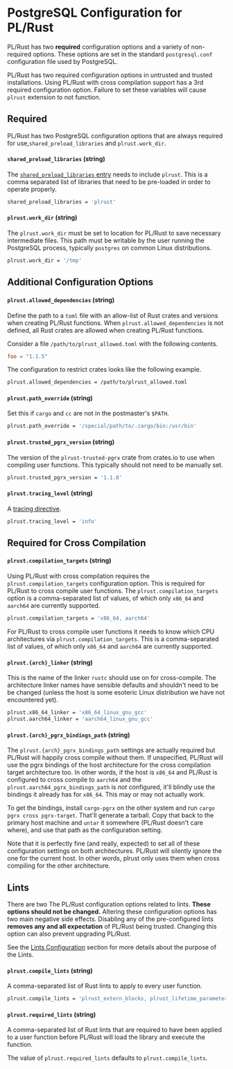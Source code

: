 # PostgreSQL Configuration for PL/Rust

PL/Rust has two **required** configuration options and a variety of non-required options.
These options are set in the standard `postgresql.conf` configuration file used
by PostgreSQL.

PL/Rust has two required configuration options in untrusted and trusted installations.
Using PL/Rust with cross compilation support has a 3rd required configuration option.
Failure to set these variables
will cause `plrust` extension to not function.


## Required


PL/Rust has two PostgreSQL configuration options that are always required for use,`shared_preload_libraries` and `plrust.work_dir`.


#### `shared_preload_libraries` (string)

The [`shared_preload_libraries` entry](https://www.postgresql.org/docs/current/runtime-config-client.html)
needs to include `plrust`. This is a comma separated list of libraries that
need to be pre-loaded in order to operate properly.

```bash
shared_preload_libraries = 'plrust'
```



#### `plrust.work_dir` (string)

The `plrust.work_dir` must be set to location for PL/Rust to save
necessary intermediate files. This path must be writable by the user running
the PostgreSQL process, typically `postgres` on common Linux distributions.

```bash
plrust.work_dir = '/tmp'
```



## Additional Configuration Options



#### `plrust.allowed_dependencies` (string)

Define the path to a `toml` file with an allow-list of Rust crates and versions when creating
PL/Rust functions.
When `plrust.allowed_dependencies` is not defined, all Rust crates are allowed
when creating PL/Rust functions.

Consider a file `/path/to/plrust_allowed.toml` with the following contents.

```toml
foo = "1.1.5"
```

The configuration to restrict crates looks like the following example.

```bash
plrust.allowed_dependencies = /path/to/plrust_allowed.toml
```


#### `plrust.path_override` (string)

Set this if `cargo` and `cc` are not in the postmaster's `$PATH`.

```bash
plrust.path_override = '/special/path/to/.cargo/bin:/usr/bin'
```


#### `plrust.trusted_pgrx_version` (string)

The version of the `plrust-trusted-pgrx` crate from crates.io to use when
compiling user functions. This typically should not need to be manually set.


```bash
plrust.trusted_pgrx_version = '1.1.0'
```


#### `plrust.tracing_level` (string)

A [tracing directive](https://docs.rs/tracing-subscriber/0.3.11/tracing_subscriber/filter/struct.EnvFilter.html).

```bash
plrust.tracing_level = 'info'
```



## Required for Cross Compilation

#### `plrust.compilation_targets` (string)

Using PL/Rust with cross compilation requires the `plrust.compilation_targets`
configuration option.  This is required for PL/Rust to cross compile user functions.
The `plrust.compilation_targets` option is a comma-separated list of values,
of which only `x86_64` and `aarch64` are currently supported.


```bash
plrust.compilation_targets = 'x86_64, aarch64'
```

For PL/Rust to cross compile user functions it needs to know which CPU architectures via
`plrust.compilation_targets`. This is a comma-separated list of values, of which only `x86_64` and `aarch64` are
currently supported.

#### `plrust.{arch}_linker` (string)

This is the name of the linker `rustc` should use on for cross-compile.
The architecture linker names have sensible defaults and shouldn't need to be be
changed (unless the host is some esoteric Linux distribution we have not encountered yet).

```bash
plrust.x86_64_linker = 'x86_64_linux_gnu_gcc'
plrust.aarch64_linker = 'aarch64_linux_gnu_gcc'
```



#### `plrust.{arch}_pgrx_bindings_path` (string)

The `plrust.{arch}_pgrx_bindings_path` settings are actually required but PL/Rust will happily cross compile without them. If unspecified,
PL/Rust will use the pgrx bindings of the host architecture for the cross compilation target architecture too. In other words, if the host 
is `x86_64` and PL/Rust is configured to cross compile to `aarch64` and the `plrust.aarch64_pgrx_bindings_path` is *not* configured, it'll
blindly use the bindings it already has for `x86_64`.  This may or may not actually work.

To get the bindings, install `cargo-pgrx` on the other system and run `cargo pgrx cross pgrx-target`. That'll generate a tarball. Copy that back 
to the primary host machine and `untar` it somewhere (PL/Rust doesn't care where), and use that path as the configuration setting.

Note that it is perfectly fine (and really, expected) to set all of these configuration settings on both architectures.
PL/Rust will silently ignore the one for the current host.  In other words, plrust only uses them when cross compiling for 
the other architecture.


## Lints

There are two The PL/Rust configuration options related to lints. **These options
should not be changed.**
Altering these configuration options has two main negative side effects.
Disabling any of the pre-configured lints **removes any and all expectation**
of PL/Rust being trusted.
Changing this option can also prevent upgrading PL/Rust.

See the [Lints Configuration](config-lints.md) section for more details about the
purpose of the Lints.


#### `plrust.compile_lints` (string)

A comma-separated list of Rust lints to apply to every user function.

```bash
plrust.compile_lints = 'plrust_extern_blocks, plrust_lifetime_parameterized_traits, implied_bounds_entailment, unsafe_code, plrust_filesystem_macros, plrust_env_macros, plrust_external_mod, plrust_fn_pointers, plrust_async, plrust_leaky, plrust_print_macros, plrust_stdio, unknown_lints, deprecated, suspicious_auto_trait_impls, unaligned_references, soft_unstable, plrust_autotrait_impls'
```


#### `plrust.required_lints` (string)

A comma-separated list of Rust lints that are required to have been applied to a user function before PL/Rust will load the library and execute the function.

The value of `plrust.required_lints` defaults to `plrust.compile_lints`.

